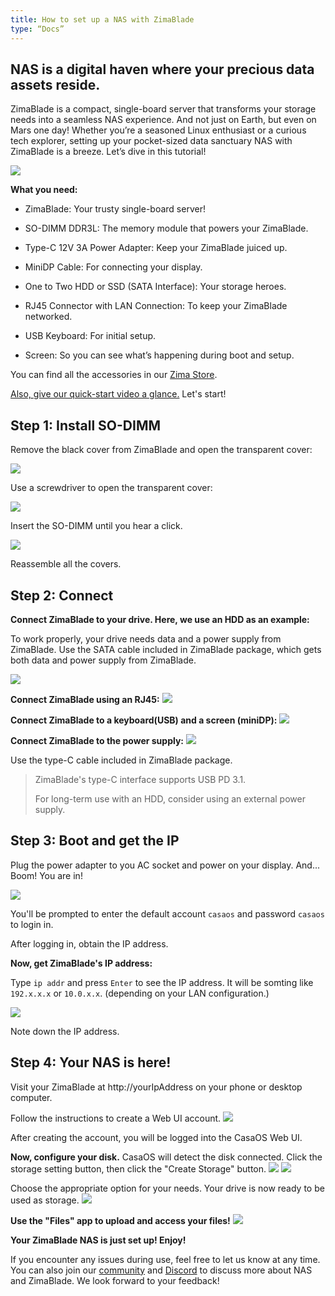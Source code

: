 ```yaml
---
title: How to set up a NAS with ZimaBlade
type: “Docs”
---
```

NAS is a digital haven where your precious data assets reside.
--------------------------------------------------------------

ZimaBlade is a compact, single-board server that transforms your storage needs into a seamless NAS experience. And not just on Earth, but even on Mars one day! Whether you’re a seasoned Linux enthusiast or a curious tech explorer, setting up your pocket-sized data sanctuary NAS with ZimaBlade is a breeze. Let’s dive in this tutorial!

![](https://manage.icewhale.io/api/static/docs/1719988281769_copyImage.png)

**What you need:**

*   ZimaBlade: Your trusty single-board server!
    
*   SO-DIMM DDR3L: The memory module that powers your ZimaBlade.
    
*   Type-C 12V 3A Power Adapter: Keep your ZimaBlade juiced up.
    
*   MiniDP Cable: For connecting your display.
    
*   One to Two HDD or SSD (SATA Interface): Your storage heroes.
    
*   RJ45 Connector with LAN Connection: To keep your ZimaBlade networked.
    
*   USB Keyboard: For initial setup.
    
*   Screen: So you can see what’s happening during boot and setup.
    

You can find all the accessories in our [Zima Store](https://shop.zimaspace.com/collections/zima-accessories?utm_source=head&utm_medium=menu).

[Also, give our quick-start video a glance.](https://www.youtube.com/watch?v=--G4T5aGGEM) Let's start!

## Step 1: Install SO-DIMM

Remove the black cover from ZimaBlade and open the transparent cover:

![](https://manage.icewhale.io/api/static/docs/1719988660694_2.png)


Use a screwdriver to open the transparent cover:

![](https://manage.icewhale.io/api/static/docs/1719988685607_3.png)


Insert the SO-DIMM until you hear a click.

![](https://manage.icewhale.io/api/static/docs/1719988701892_4.png)


Reassemble all the covers.

## Step 2: Connect

**Connect ZimaBlade to your drive. Here, we use an HDD as an example:**

To work properly, your drive needs data and a power supply from ZimaBlade. Use the SATA cable included in ZimaBlade package, which gets both data and power supply from ZimaBlade.

![](https://manage.icewhale.io/api/static/docs/1719988728728_5.png)


**Connect ZimaBlade using an RJ45:**
![](https://manage.icewhale.io/api/static/docs/1719988748568_6.png)


**Connect ZimaBlade to a keyboard(USB) and a screen (miniDP):**
![](https://manage.icewhale.io/api/static/docs/1719988770426_7.png)


**Connect ZimaBlade to the power supply:**
![](https://manage.icewhale.io/api/static/docs/1719988789048_8.png)


Use the type-C cable included in ZimaBlade package.

> ZimaBlade's type-C interface supports USB PD 3.1.
> 
> For long-term use with an HDD, consider using an external power supply.

## Step 3: Boot and get the IP

Plug the power adapter to you AC socket and power on your display. And... Boom! You are in!

![](https://manage.icewhale.io/api/static/docs/1719988807110_9.png)


You'll be prompted to enter the default account `casaos` and password `casaos` to login in.

After logging in, obtain the IP address.

  

**Now, get ZimaBlade's IP address:**

Type `ip addr` and press `Enter` to see the IP address. It will be somting like `192.x.x.x` or `10.0.x.x`. (depending on your LAN configuration.)

![](https://manage.icewhale.io/api/static/docs/1719988868694_Arc_OQwvsTt5Jv.png)


Note down the IP address.

## Step 4: Your NAS is here!

Visit your ZimaBlade at http://yourIpAddress on your phone or desktop computer.

Follow the instructions to create a Web UI account.
![](https://manage.icewhale.io/api/static/docs/1719988936857_Arc_MyleHxojSb.png)

After creating the account, you will be logged into the CasaOS Web UI.
<br>

**Now, configure your disk.** CasaOS will detect the disk connected. Click the storage setting button, then click the "Create Storage" button.
![](https://manage.icewhale.io/api/static/docs/1720065540546_image.png)
![](https://manage.icewhale.io/api/static/docs/1719988986725_Arc_Xe3iywhbjm.png)

Choose the appropriate option for your needs. Your drive is now ready to be used as storage.
![](https://manage.icewhale.io/api/static/docs/1719989035890_Arc_0Jjnl9skw3.png)

**Use the "Files" app to upload and access your files!**
![](https://manage.icewhale.io/api/static/docs/1719989056324_Arc_gdroRMM9ST.png)

**Your ZimaBlade NAS is just set up! Enjoy!**

  

If you encounter any issues during use, feel free to let us know at any time. You can also join our [community](https://icewhale.community/) and [Discord](https://discord.gg/uuNfKzG5) to discuss more about NAS and ZimaBlade. We look forward to your feedback!